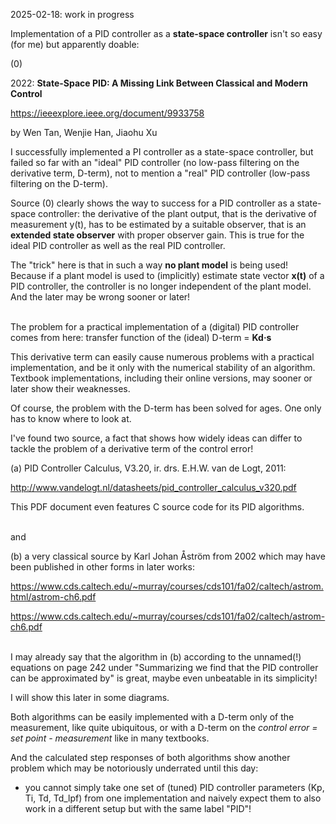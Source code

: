 2025-02-18: work in progress

Implementation of a PID controller as a **state-space controller** isn't so easy (for me) but apparently doable: 

(0)

2022: **State-Space PID: A Missing Link Between Classical and Modern Control**

https://ieeexplore.ieee.org/document/9933758

by Wen Tan, Wenjie Han, Jiaohu Xu

I successfully implemented a PI controller as a state-space controller, but failed so far with an "ideal" PID controller (no low-pass filtering on the derivative term, D-term), not to mention a "real" PID controller (low-pass filtering on the D-term).

Source (0) clearly shows the way to success for a PID controller as a state-space controller: the derivative of the plant output, that is the derivative of measurement y(t), has to be estimated by a suitable observer, that is an **extended state observer** with proper observer gain. This is true for the ideal PID controller as well as the real PID controller.

The "trick" here is that in such a way **no plant model** is being used! Because if a plant model is used to (implicitly) estimate state vector **x(t)** of a PID controller, the controller is no longer independent of the plant model. And the later may be wrong sooner or later!

\
The problem for a practical implementation of a (digital) PID controller comes from here: transfer function of the (ideal) D-term = **Kd·s**

This derivative term can easily cause numerous problems with a practical implementation, and be it only with the numerical stability of an algorithm. Textbook implementations, including their online versions, may sooner or later show their weaknesses.

Of course, the problem with the D-term has been solved for ages. One only has to know where to look at.

I've found two source, a fact that shows how widely ideas can differ to tackle the problem of a derivative term of the control error!

(a) PID Controller Calculus, V3.20, ir. drs. E.H.W. van de Logt, 2011:

http://www.vandelogt.nl/datasheets/pid_controller_calculus_v320.pdf

This PDF document even features C source code for its PID algorithms.

\
and

(b) a very classical source by Karl Johan Åström from 2002 which may have been published in other forms in later works:

https://www.cds.caltech.edu/~murray/courses/cds101/fa02/caltech/astrom.html/astrom-ch6.pdf

https://www.cds.caltech.edu/~murray/courses/cds101/fa02/caltech/astrom-ch6.pdf

\
I may already say that the algorithm in (b) according to the unnamed(!) equations on page 242 under "Summarizing we find that the PID controller can be approximated by" is great, maybe even unbeatable in its simplicity!

I will show this later in some diagrams.

Both algorithms can be easily implemented with a D-term only of the measurement, like quite ubiquitous, or with a D-term on the *control error = set point - measurement* like in many textbooks.

And the calculated step responses of both algorithms show another problem which may be notoriously underrated until this day: 

- you cannot simply take one set of (tuned) PID controller parameters (Kp, Ti, Td, Td_lpf) from one implementation and naively expect them to also work in a different setup but with the same label "PID"!











 







